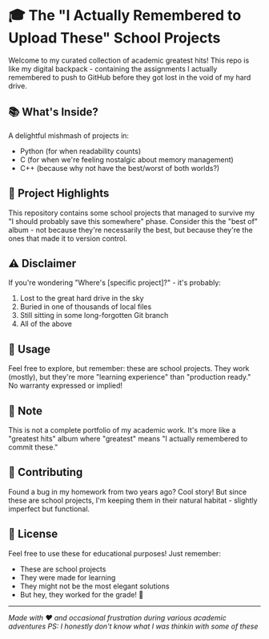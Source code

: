 # 🎓 The "I Actually Remembered to Upload These" School Projects

Welcome to my curated collection of academic greatest hits! This repo is like my digital backpack - containing the assignments I actually remembered to push to GitHub before they got lost in the void of my hard drive. 

## 📚 What's Inside?

A delightful mishmash of projects in:
- Python (for when readability counts)
- C (for when we're feeling nostalgic about memory management)
- C++ (because why not have the best/worst of both worlds?)

## 🤔 Project Highlights

This repository contains some school projects that managed to survive my "I should probably save this somewhere" phase. Consider this the "best of" album - not because they're necessarily the best, but because they're the ones that made it to version control.

## ⚠️ Disclaimer

If you're wondering "Where's [specific project]?" - it's probably:
1. Lost to the great hard drive in the sky
2. Buried in one of thousands of local files
3. Still sitting in some long-forgotten Git branch
4. All of the above

## 🚀 Usage

Feel free to explore, but remember: these are school projects. They work (mostly), but they're more "learning experience" than "production ready." No warranty expressed or implied!

## 📝 Note

This is not a complete portfolio of my academic work. It's more like a "greatest hits" album where "greatest" means "I actually remembered to commit these."

## 🤝 Contributing

Found a bug in my homework from two years ago? Cool story! But since these are school projects, I'm keeping them in their natural habitat - slightly imperfect but functional.

## 📜 License

Feel free to use these for educational purposes! Just remember:
- These are school projects
- They were made for learning
- They might not be the most elegant solutions
- But hey, they worked for the grade! 🎉

---
*Made with ❤️ and occasional frustration during various academic adventures*
*PS: I honestly don't know what I was thinkin with some of these*

